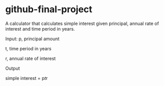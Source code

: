 # github-final-project
A calculator that calculates simple interest given principal, annual rate of interest and time period in years.

Input:
   p, principal amount
   
   t, time period in years

   r, annual rate of interest
   
Output

   simple interest = p*t*r
